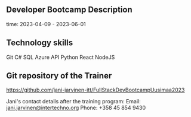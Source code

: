 ## Developer Bootcamp Description
time: 2023-04-09 - 2023-06-01

## Technology skills
Git
C#
SQL
Azure
API
Python
React
NodeJS

## Git repository of the Trainer
https://github.com/jani-jarvinen-itt/FullStackDevBootcampUusimaa2023

Jani's contact details after the training program:
Email: jani.jarvinen@intertechno.org
Phone: +358 45 854 9430